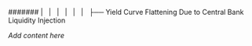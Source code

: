 ####### |   |   |   |   |   |   ├── Yield Curve Flattening Due to Central Bank Liquidity Injection

*Add content here*